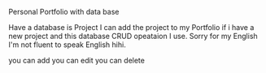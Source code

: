 Personal Portfolio with data base

Have a database is Project I can add the project to my Portfolio if i have a new project and this database CRUD opeataion I use. Sorry for my English I'm not fluent to speak English hihi.


you can add
you can edit
you can delete 


